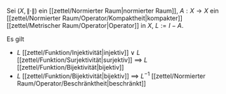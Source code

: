 Sei $(X, \| \cdot \|)$ ein [[zettel/Normierter Raum|normierter Raum]], $A : X \to X$ ein [[zettel/Normierter Raum/Operator/Kompaktheit|kompakter]] [[zettel/Metrischer Raum/Operator|Operator]] in $X$, $L := I - A$.

Es gilt
- $L$ [[zettel/Funktion/Injektivität|injektiv]] $\lor$ $L$ [[zettel/Funktion/Surjektivität|surjektiv]] $\implies$ $L$ [[zettel/Funktion/Bijektivität|bijektiv]]
- $L$ [[zettel/Funktion/Bijektivität|bijektiv]] $\implies$ $L^{-1}$ [[zettel/Normierter Raum/Operator/Beschränktheit|beschränkt]]